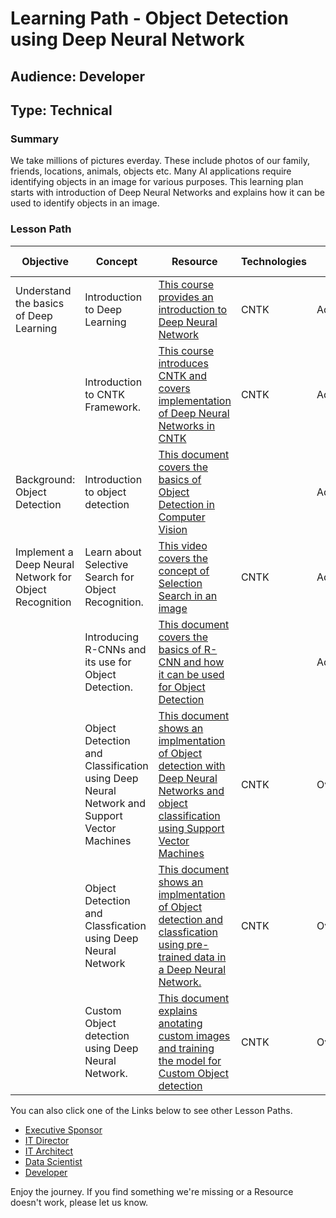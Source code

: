 # Learning Path - Object Detection using Deep Neural Network

## Audience: Developer
## Type: Technical

### Summary
We take millions of pictures everday. These include photos of our family, friends, locations, animals, objects etc. Many AI applications require identifying objects in an image for various purposes. This learning plan starts with introduction of Deep Neural Networks and explains how it can be used to identify objects in an image.

### Lesson Path

| Objective |	Concept	| Resource | Technologies | Level | Pre-Requisites 
| --- |	---	| --- | ---  | ---  | --- 
| Understand the basics of Deep Learning|Introduction to Deep Learning | [This course provides an introduction to Deep Neural Network](https://www.edx.org/course/deep-learning-explained-microsoft-dat236x) | CNTK | Advanced | Basic Machine Learning methodologies
| |Introduction to CNTK Framework.   | [This course introduces CNTK and covers implementation of Deep Neural Networks in CNTK ](https://www.edx.org/course/deep-learning-explained-microsoft-dat236x) | CNTK | Advanced | Basic Machine Learning methodologies
| Background: Object Detection|Introduction to object detection | [This document covers the basics of Object Detection in Computer Vision](http://class.inrialpes.fr/tutorials/triggs-icvss1.pdf) | | Advanced| Basic Computer Vision 
| Implement a Deep Neural Network for Object Recognition|Learn about Selective Search for Object Recognition.  | [This video covers the concept of Selection Search in an image](https://www.youtube.com/watch?v=ryYuZziQ50c) | CNTK | Advanced| CNTK, Deep Neural Network
| |Introducing R-CNNs and its use for Object Detection.| [This document covers the basics of R-CNN and how it can be used for Object Detection](https://courses.cs.washington.edu/courses/cse590v/14au/cse590v_wk1_rcnn.pdf) | | Advanced | Deep Neural Network
| |Object Detection and Classification using Deep Neural Network and Support Vector Machines  | [This document shows an implmentation of Object detection with Deep Neural Networks and object classification using Support Vector Machines](https://github.com/Azure/ObjectDetectionUsingCntk#part-1) | CNTK| Overview | CNTK, Deep Neural Network
| |Object Detection and Classfication using Deep Neural Network | [This document shows an implmentation of Object detection and classfication using pre-trained data in a Deep Neural Network.](https://github.com/Azure/ObjectDetectionUsingCntk#part-2)| CNTK| Overview | CNTK, Deep Neural Network
| |Custom Object detection using Deep Neural Network. | [This document explains anotating custom images and training the model for Custom Object detection](https://github.com/Azure/ObjectDetectionUsingCntk#part-3) | CNTK| Overview | CNTK, Deep Neural Network


You can also click one of the Links below to see other Lesson Paths.

- [Executive Sponsor](https://github.com/BuckWoody/LearningPaths/tree/master/Executive%20Sponsor)
- [IT Director](https://github.com/BuckWoody/LearningPaths/tree/master/IT%20Director)
- [IT Architect](https://github.com/BuckWoody/LearningPaths/tree/master/IT%20Architect)
- [Data Scientist](https://github.com/BuckWoody/LearningPaths/tree/master/Data%20Scientist)
- [Developer](https://github.com/BuckWoody/LearningPaths/tree/master/Developer)

Enjoy the journey. If you find something we're missing or a Resource doesn't work, please let us know.